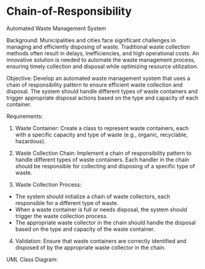 # Chain-of-Responsibility
Automated Waste Management System

Background: Municipalities and cities face significant challenges in managing and efficiently disposing of waste. Traditional waste collection methods often result in delays, inefficiencies, and high operational costs. An innovative solution is needed to automate the waste management process, ensuring timely collection and disposal while optimizing resource utilization.

Objective: Develop an automated waste management system that uses a chain of responsibility pattern to ensure efficient waste collection and disposal. The system should handle different types of waste containers and trigger appropriate disposal actions based on the type and capacity of each container.

Requirements:

1. Waste Container: Create a class to represent waste containers, each with a specific capacity and type of waste (e.g., organic, recyclable, hazardous).

2. Waste Collection Chain: Implement a chain of responsibility pattern to handle different types of waste containers. Each handler in the chain should be responsible for collecting and disposing of a specific type of waste.

3. Waste Collection Process: 

  - The system should initialize a chain of waste collectors, each responsible for a different type of waste.
  - When a waste container is full or needs disposal, the system should trigger the waste collection process.
  - The appropriate waste collector in the chain should handle the disposal based on the type and capacity of the waste container.

4. Validation: Ensure that waste containers are correctly identified and disposed of by the appropriate waste collector in the chain.

UML Class Diagram:
